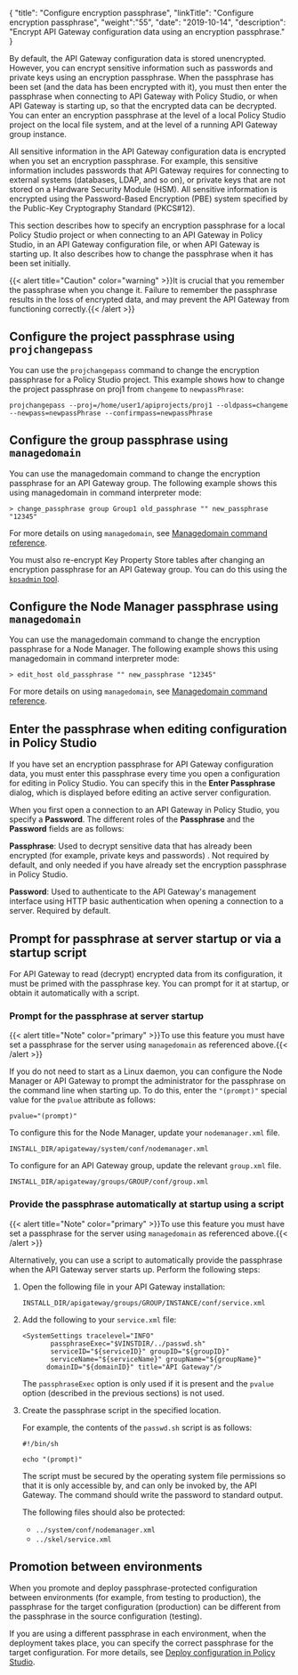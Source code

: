 {
"title": "Configure encryption passphrase",
"linkTitle": "Configure encryption passphrase",
"weight":"55",
"date": "2019-10-14",
"description": "Encrypt API Gateway configuration data using an encryption passphrase."
}

By default, the API Gateway configuration data is stored unencrypted. However, you can encrypt sensitive information such as passwords and private keys using an encryption passphrase. When the passphrase has been set (and the data has been encrypted with it), you must then enter the passphrase when connecting to API Gateway with Policy Studio, or when API Gateway is starting up, so that the encrypted data can be decrypted. You can enter an encryption passphrase at the level of a local Policy Studio project on the local file system, and at the level of a running API Gateway group instance.

All sensitive information in the API Gateway configuration data is encrypted when you set an encryption passphrase. For example, this sensitive information includes passwords that API Gateway requires for connecting to external systems (databases, LDAP, and so on), or private keys that are not stored on a Hardware Security Module (HSM). All sensitive information is encrypted using the Password-Based Encryption (PBE) system specified by the Public-Key Cryptography Standard (PKCS#12).

This section describes how to specify an encryption passphrase for a local Policy Studio project or when connecting to an API Gateway in Policy Studio, in an API Gateway configuration file, or when API Gateway is starting up. It also describes how to change the passphrase when it has been set initially.

{{< alert title="Caution" color="warning" >}}It is crucial that you remember the passphrase when you change it. Failure to remember the passphrase results in the loss of encrypted data, and may prevent the API Gateway from functioning correctly.{{< /alert >}}

## Configure the project passphrase using `projchangepass`

You can use the `projchangepass` command to change the encryption passphrase for a Policy Studio project. This example shows how to change the project passphrase on proj1 from `changeme` to `newpassPhrase`:

```
projchangepass --proj=/home/user1/apiprojects/proj1 --oldpass=changeme --newpass=newpassPhrase --confirmpass=newpassPhrase
```

## Configure the group passphrase using `managedomain`

You can use the managedomain command to change the encryption passphrase for an API Gateway group. The following example shows this using managedomain in command interpreter mode:

```
> change_passphrase group Group1 old_passphrase "" new_passphrase "12345"
```

For more details on using `managedomain`, see [Managedomain command reference](/docs/apim_reference/managedomain_ref/).

You must also re-encrypt Key Property Store tables after changing an encryption passphrase for an API Gateway group. You can do this using the [`kpsadmin` tool](/docs/apim_policydev/apigw_kps/how_to_use_kpsadmin_command/).

## Configure the Node Manager passphrase using `managedomain`

You can use the managedomain command to change the encryption passphrase for a Node Manager. The following example shows this using managedomain in command interpreter mode:

```
> edit_host old_passphrase "" new_passphrase "12345"
```

For more details on using `managedomain`, see [Managedomain command reference](/docs/apim_reference/managedomain_ref/).

## Enter the passphrase when editing configuration in Policy Studio

If you have set an encryption passphrase for API Gateway configuration data, you must enter this passphrase every time you open a configuration for editing in Policy Studio. You can specify this in the **Enter Passphrase** dialog, which is displayed before editing an active server configuration.

When you first open a connection to an API Gateway in Policy Studio, you specify a **Password**. The different roles of the **Passphrase** and the **Password** fields are as follows:

**Passphrase**: Used to decrypt sensitive data that has already been encrypted (for example, private keys and passwords) . Not required by default, and only needed if you have already set the encryption passphrase in Policy Studio.

**Password**: Used to authenticate to the API Gateway's management interface using HTTP basic authentication when opening a connection to a server. Required by default.

## Prompt for passphrase at server startup or via a startup script

For API Gateway to read (decrypt) encrypted data from its configuration, it must be primed with the passphrase key. You can prompt for it at startup, or obtain it automatically with a script.

### Prompt for the passphrase at server startup

{{< alert title="Note" color="primary" >}}To use this feature you must have set a passphrase for the server using `managedomain` as referenced above.{{< /alert >}}

If you do not need to start as a Linux daemon, you can configure the Node Manager or API Gateway to prompt the administrator for the passphrase on the command line when starting up. To do this, enter the `"(prompt)"` special value for the `pvalue` attribute as follows:

```
pvalue="(prompt)"
```

To configure this for the Node Manager, update your `nodemanager.xml` file.

```
INSTALL_DIR/apigateway/system/conf/nodemanager.xml
```

To configure for an API Gateway group, update the relevant `group.xml` file.

```
INSTALL_DIR/apigateway/groups/GROUP/conf/group.xml
```

### Provide the passphrase automatically at startup using a script

{{< alert title="Note" color="primary" >}}To use this feature you must have set a passphrase for the server using `managedomain` as referenced above.{{< /alert >}}

Alternatively, you can use a script to automatically provide the passphrase when the API Gateway server starts up. Perform the following steps:

1. Open the following file in your API Gateway installation:

    ```
    INSTALL_DIR/apigateway/groups/GROUP/INSTANCE/conf/service.xml
    ```

2. Add the following to your `service.xml` file:

    ```
    <SystemSettings tracelevel="INFO"
           passphraseExec="$VINSTDIR/../passwd.sh"
           serviceID="${serviceID}" groupID="${groupID}"
           serviceName="${serviceName}" groupName="${groupName}"
          domainID="${domainID}" title="API Gateway"/>
    ```

    The `passphraseExec` option is only used if it is present and the `pvalue` option (described in the previous sections) is not used.

3. Create the passphrase script in the specified location.

    For example, the contents of the `passwd.sh` script is as follows:
    ```
    #!/bin/sh

    echo "(prompt)"

    ```
    The script must be secured by the operating system file permissions so that it is only accessible by, and can only be invoked by, the API Gateway. The command should write the password to standard output.

    The following files should also be protected:
    * `../system/conf/nodemanager.xml`
    * `../skel/service.xml`

## Promotion between environments

When you promote and deploy passphrase-protected configuration between environments (for example, from testing to production), the passphrase for the target configuration (production) can be different from the passphrase in the source configuration (testing).

If you are using a different passphrase in each environment, when the deployment takes place, you can specify the correct passphrase for the target configuration. For more details, see [Deploy configuration in Policy Studio](/docs/apim_administration/apigtw_admin/deploy_get_started#deploy-configuration-in-policy-studio).
